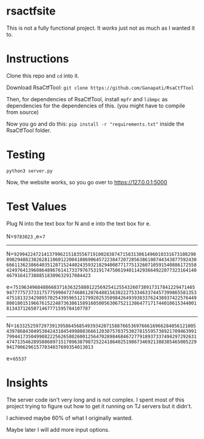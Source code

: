# rsactfsite
This is not a fully functional project.
It *works* just not as much as I wanted it to.

# Instructions

Clone this repo and `cd` into it.

Download RsaCtfTool: 
`git clone https://github.com/Ganapati/RsaCtfTool`


Then, for dependencies of RsaCtfTool, install `mpfr` and `libmpc` as dependencies for the dependencies of this. (you might have to compile from source)

Now you go and do this: `pip install -r "requirements.txt"` inside the RsaCtfTool folder.


# Testing

`python3 server.py`

Now, the website works, so you go over to https://127.0.0.1:5000

# Test Values

Plug N into the text box for N and e into the text box for e.
<br>
<br>
N=`9783023`
,e=`7`

----

N=`92994224721413799621518355671910028387471583130614960103316731082908982948823826281106012200410869064572238472072856386108744343877592430666113623866403512871524402435932182940087717751326071059154088617255842497641396086489676141733797675319174750619401142936649220773231641404679164173888518309632917084423`

e=`75196349684886683716363258801225692541255432607389173178412294714659477775737331757759904727468612076488156302227533463374457399865581353475181323429895702543959651217992025350984264939383376243893742257644980018015196676152248736386158916050056306752113864771717440106153440018134371265071467771595784107787`

----

N=`163325259729739139586456854939342071588766536976661696628405612100543978684304953042431845499808366612030757037530278155957389217094639917994417350499882225626580260012564702898468467277918937337494297292631474713546289580689715170963879872522418640251986734692138838546500522994170062961577034037699354013013`

e=`65537`

# Insights

The server code isn't very long and is not complex. I spent most of this project trying to figure out how to get it running on TJ servers but it didn't.

I achieved maybe 60% of what I originally wanted.

Maybe later I will add more input options.